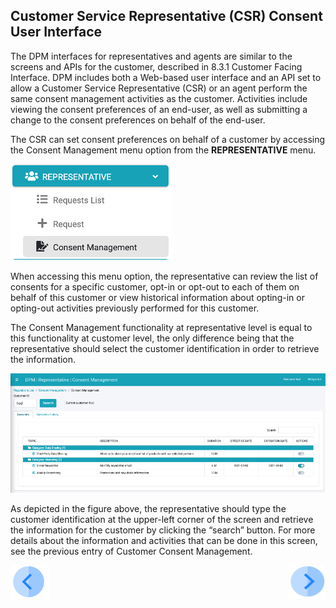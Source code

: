 

## Customer Service Representative (CSR) Consent User Interface

The DPM interfaces for representatives and agents are similar to the screens and APIs for the customer, described in 8.3.1 Customer Facing Interface. DPM includes both a Web-based user interface and an API set to allow a Customer Service Representative (CSR) or an agent perform the same consent management activities as the customer. Activities include viewing the consent preferences of an end-user, as well as submitting a change to the consent preferences on behalf of the end-user.

The CSR can set consent preferences on behalf of a customer by accessing the Consent Management menu option from the <b>REPRESENTATIVE</b> menu.

 ![image](/articles/DPM/images/Figure_68_Consent_Management_At_Representative_Menu.png)

When accessing this menu option, the representative can review the list of consents for a specific customer, opt-in or opt-out to each of them on behalf of this customer or view historical information about opting-in or opting-out activities previously performed for this customer.

The Consent Management functionality at representative level is equal to this functionality at customer level, the only difference being that the representative should select the customer identification in order to retrieve the information.

 ![image](/articles/DPM/images/Figure_69_Representative_Consent_Management_Screen.png)

 As depicted in the figure above, the representative should type the customer identification at the upper-left corner of the screen and retrieve the information for the customer by clicking the “search” button. For more details about the information and activities that can be done in this screen, see the previous entry of Customer Consent Management. 

[![Previous](/articles/DPM/images/Previous.png)](/articles/DPM/08_Consent_Management/06_Customer_Consent_Management_Screen.md)[<img align="right" width="60" height="54" src="/articles/DPM/images/Next.png">](/articles/DPM/08_Consent_Management/08_Consent_Repository_History_Audit.md)

